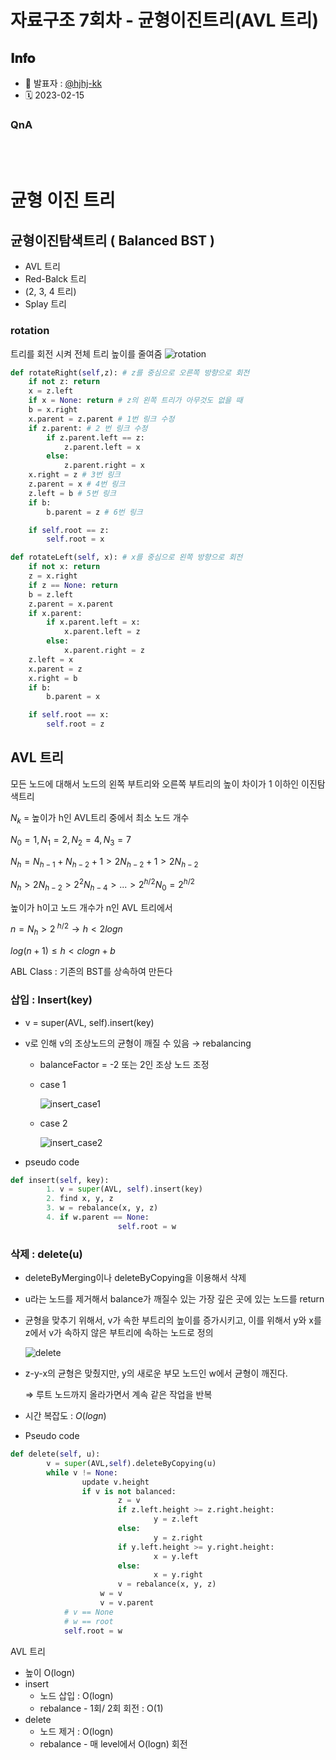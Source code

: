 # 자료구조 7회차 - 균형이진트리(AVL 트리)

## 𝐈𝐧𝐟𝐨

- 📌 발표자 : [@hjhj-kk](https://github.com/hjhj-kk)
- 🗓️ 2023-02-15

### QnA


<br><br>

# 균형 이진 트리

## 균형이진탐색트리 ( Balanced BST )

- AVL 트리
- Red-Balck 트리
- (2, 3, 4 트리)
- Splay 트리

### 

### rotation

트리를 회전 시켜 전체 트리 높이를 줄여줌
![rotation](https://user-images.githubusercontent.com/123444953/218942666-b6002231-2166-4888-b15f-0a82476f709b.jpeg)

```python
def rotateRight(self,z): # z를 중심으로 오른쪽 방향으로 회전
    if not z: return
    x = z.left
    if x = None: return # z의 왼쪽 트리가 아무것도 없을 때
    b = x.right
    x.parent = z.parent # 1번 링크 수정
    if z.parent: # 2 번 링크 수정
        if z.parent.left == z:
            z.parent.left = x
        else:
            z.parent.right = x
    x.right = z # 3번 링크 
    z.parent = x # 4번 링크
    z.left = b # 5번 링크
    if b:
        b.parent = z # 6번 링크

    if self.root == z: 
        self.root = x
```

```python
def rotateLeft(self, x): # x를 중심으로 왼쪽 방향으로 회전
    if not x: return
    z = x.right
    if z == None: return
    b = z.left
    z.parent = x.parent
    if x.parent:
        if x.parent.left = x:
            x.parent.left = z
        else:
            x.parent.right = z
    z.left = x
    x.parent = z
    x.right = b
    if b:
        b.parent = x

    if self.root == x:
        self.root = z
```

## AVL 트리

모든 노드에 대해서 노드의 왼쪽 부트리와 오른쪽 부트리의 높이 차이가 1 이하인 이진탐색트리

$N_k$ = 높이가 h인 AVL트리 중에서 최소 노드 개수

$N_0 = 1, N_1 = 2, N_2 = 4, N_3 = 7$

$N_h = N_{h-1} + N_{h-2} + 1> 2N_{h-2}+1 > 2N_{h-2}$

$N_h>2N_{h-2}>2^2N_{h-4}>...>2^{h/2}N_0=2^{h/2}$

높이가 h이고 노드 개수가 n인 AVL 트리에서

$n = N_h > 2^{\ h/2} → h < 2logn$

$log(n+1) ≤ h < clogn + b$

ABL Class : 기존의 BST를 상속하여 만든다

### 

### 삽입 : Insert(key)

- v = super(AVL, self).insert(key)

- v로 인해 v의 조상노드의 균형이 깨질 수 있음 → rebalancing
  
  - balanceFactor = -2 또는 2인 조상 노드 조정
  
  - case 1
    
     ![insert_case1](https://user-images.githubusercontent.com/123444953/218942944-e80e9670-2448-42b0-af86-63abf0dae3b1.png)
  
  - case 2
    
    ![insert_case2](https://user-images.githubusercontent.com/123444953/218943008-9d28a8b0-6393-4428-b438-a29a29f010d8.png)

- pseudo code

```python
def insert(self, key):
        1. v = super(AVL, self).insert(key)
        2. find x, y, z 
        3. w = rebalance(x, y, z)
        4. if w.parent == None:
                        self.root = w
```

### 

### 삭제 : delete(u)

- deleteByMerging이나 deleteByCopying을 이용해서 삭제

- u라는 노드를 제거해서 balance가 깨질수 있는 가장 깊은 곳에 있는 노드를 return

- 균형을 맞추기 위해서, v가 속한 부트리의 높이를 증가시키고, 이를 위해서 y와 x를 z에서 v가 속하지 않은 부트리에 속하는 노드로 정의
  
  ![delete](https://user-images.githubusercontent.com/123444953/218943071-bb74526c-429e-4f6d-ae70-c464d56677be.png)

- z-y-x의 균형은 맞췄지만, y의 새로운 부모 노드인 w에서 균형이 깨진다.
  
  ⇒ 루트 노드까지 올라가면서 계속 같은 작업을 반복

- 시간 복잡도 : $O(logn)$

- Pseudo code

```python
def delete(self, u):
        v = super(AVL,self).deleteByCopying(u)
        while v != None:
                update v.height
                if v is not balanced:
                        z = v
                        if z.left.height >= z.right.height:
                                y = z.left
                        else:
                                y = z.right
                        if y.left.height >= y.right.height:
                                x = y.left
                        else:
                                x = y.right
                        v = rebalance(x, y, z)
                    w = v
                    v = v.parent
            # v == None
            # w == root
            self.root = w
```

AVL 트리

- 높이 O(logn)
- insert
  - 노드 삽입 : O(logn)
  - rebalance - 1회/ 2회 회전 : O(1)
- delete
  - 노드 제거 : O(logn)
  - rebalance - 매 level에서 O(logn) 회전
